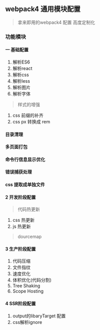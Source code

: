 ## webpack4 通用模块配置

> 拿来即用的webpack4 配置 高度定制化

### 功能模块

#### 一 基础配置
  1. 解析ES6
  2. 解析react
  3. 解析css
  4. 解析less
  5. 解析图片
  6. 解析字体
> 样式的增强
  1. css 前缀的补齐
  2. css px 转换成 rem

#### 目录清理

#### 多页面打包

#### 命令行信息显示优化

#### 错误捕获处理

#### css 提取成单独文件 



#### 2 开发阶段配置
  > 代码热更新 
  1. css 热更新
  2. js 热更新

  > dourcemap


#### 3 生产阶段配置
  1. 代码压缩
  2. 文件指纹
  3. 速度优化
  4. 体积优化(代码分割)
  5. Tree Shaking
  6. Scope Hosting


#### 4 SSR阶段配置
  1. output的libaryTarget 配置
  2. css解析ignore